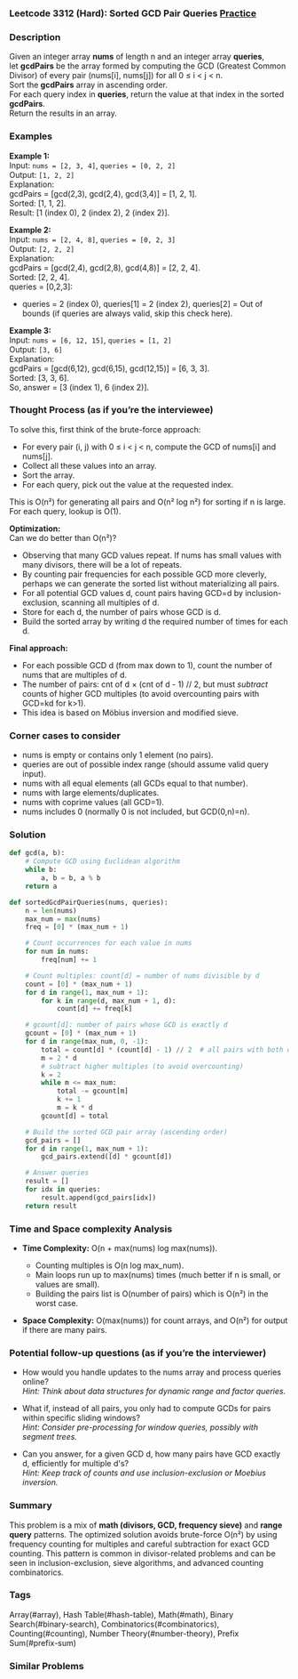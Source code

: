 ### Leetcode 3312 (Hard): Sorted GCD Pair Queries [Practice](https://leetcode.com/problems/sorted-gcd-pair-queries)

### Description  
Given an integer array **nums** of length n and an integer array **queries**,  
let **gcdPairs** be the array formed by computing the GCD (Greatest Common Divisor) of every pair (nums[i], nums[j]) for all 0 ≤ i < j < n.  
Sort the **gcdPairs** array in ascending order.  
For each query index in **queries**, return the value at that index in the sorted **gcdPairs**.  
Return the results in an array.

### Examples  

**Example 1:**  
Input: `nums = [2, 3, 4]`, `queries = [0, 2, 2]`  
Output: `[1, 2, 2]`  
Explanation:  
gcdPairs = [gcd(2,3), gcd(2,4), gcd(3,4)] = [1, 2, 1].  
Sorted: [1, 1, 2].  
Result: [1 (index 0), 2 (index 2), 2 (index 2)].

**Example 2:**  
Input: `nums = [2, 4, 8]`, `queries = [0, 2, 3]`  
Output: `[2, 2, 2]`  
Explanation:  
gcdPairs = [gcd(2,4), gcd(2,8), gcd(4,8)] = [2, 2, 4].  
Sorted: [2, 2, 4].  
queries = [0,2,3]:  
- queries = 2 (index 0), queries[1] = 2 (index 2), queries[2] = Out of bounds (if queries are always valid, skip this check here).

**Example 3:**  
Input: `nums = [6, 12, 15]`, `queries = [1, 2]`  
Output: `[3, 6]`  
Explanation:  
gcdPairs = [gcd(6,12), gcd(6,15), gcd(12,15)] = [6, 3, 3].  
Sorted: [3, 3, 6].  
So, answer = [3 (index 1), 6 (index 2)].

### Thought Process (as if you’re the interviewee)  
To solve this, first think of the brute-force approach:
- For every pair (i, j) with 0 ≤ i < j < n, compute the GCD of nums[i] and nums[j].
- Collect all these values into an array.
- Sort the array.
- For each query, pick out the value at the requested index.

This is O(n²) for generating all pairs and O(n² log n²) for sorting if n is large. For each query, lookup is O(1).

**Optimization:**  
Can we do better than O(n²)?  
- Observing that many GCD values repeat. If nums has small values with many divisors, there will be a lot of repeats.
- By counting pair frequencies for each possible GCD more cleverly, perhaps we can generate the sorted list without materializing all pairs.
- For all potential GCD values d, count pairs having GCD=d by inclusion-exclusion, scanning all multiples of d.
- Store for each d, the number of pairs whose GCD is d.
- Build the sorted array by writing d the required number of times for each d.

**Final approach:**  
- For each possible GCD d (from max down to 1), count the number of nums that are multiples of d.
- The number of pairs: cnt of d × (cnt of d - 1) // 2, but must *subtract* counts of higher GCD multiples (to avoid overcounting pairs with GCD=kd for k>1).
- This idea is based on Möbius inversion and modified sieve.

### Corner cases to consider  
- nums is empty or contains only 1 element (no pairs).
- queries are out of possible index range (should assume valid query input).
- nums with all equal elements (all GCDs equal to that number).
- nums with large elements/duplicates.
- nums with coprime values (all GCD=1).
- nums includes 0 (normally 0 is not included, but GCD(0,n)=n).

### Solution

```python
def gcd(a, b):
    # Compute GCD using Euclidean algorithm
    while b:
        a, b = b, a % b
    return a

def sortedGcdPairQueries(nums, queries):
    n = len(nums)
    max_num = max(nums)
    freq = [0] * (max_num + 1)

    # Count occurrences for each value in nums
    for num in nums:
        freq[num] += 1

    # Count multiples: count[d] = number of nums divisible by d
    count = [0] * (max_num + 1)
    for d in range(1, max_num + 1):
        for k in range(d, max_num + 1, d):
            count[d] += freq[k]

    # gcount[d]: number of pairs whose GCD is exactly d
    gcount = [0] * (max_num + 1)
    for d in range(max_num, 0, -1):
        total = count[d] * (count[d] - 1) // 2  # all pairs with both divisible by d
        m = 2 * d
        # subtract higher multiples (to avoid overcounting)
        k = 2
        while m <= max_num:
            total -= gcount[m]
            k += 1
            m = k * d
        gcount[d] = total

    # Build the sorted GCD pair array (ascending order)
    gcd_pairs = []
    for d in range(1, max_num + 1):
        gcd_pairs.extend([d] * gcount[d])

    # Answer queries
    result = []
    for idx in queries:
        result.append(gcd_pairs[idx])
    return result
```

### Time and Space complexity Analysis  

- **Time Complexity:** O(n + max(nums) log max(nums)).  
  - Counting multiples is O(n log max_num).
  - Main loops run up to max(nums) times (much better if n is small, or values are small).
  - Building the pairs list is O(number of pairs) which is O(n²) in the worst case.

- **Space Complexity:** O(max(nums)) for count arrays, and O(n²) for output if there are many pairs.

### Potential follow-up questions (as if you’re the interviewer)  

- How would you handle updates to the nums array and process queries online?  
  *Hint: Think about data structures for dynamic range and factor queries.*

- What if, instead of all pairs, you only had to compute GCDs for pairs within specific sliding windows?  
  *Hint: Consider pre-processing for window queries, possibly with segment trees.*

- Can you answer, for a given GCD d, how many pairs have GCD exactly d, efficiently for multiple d's?  
  *Hint: Keep track of counts and use inclusion-exclusion or Moebius inversion.*

### Summary
This problem is a mix of **math (divisors, GCD, frequency sieve)** and **range query** patterns. The optimized solution avoids brute-force O(n²) by using frequency counting for multiples and careful subtraction for exact GCD counting. This pattern is common in divisor-related problems and can be seen in inclusion-exclusion, sieve algorithms, and advanced counting combinatorics.

### Tags
Array(#array), Hash Table(#hash-table), Math(#math), Binary Search(#binary-search), Combinatorics(#combinatorics), Counting(#counting), Number Theory(#number-theory), Prefix Sum(#prefix-sum)

### Similar Problems
